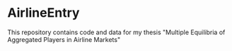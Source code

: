 # AirlineEntry
This repository contains code and data for my thesis "Multiple Equilibria of Aggregated Players in Airline Markets"
